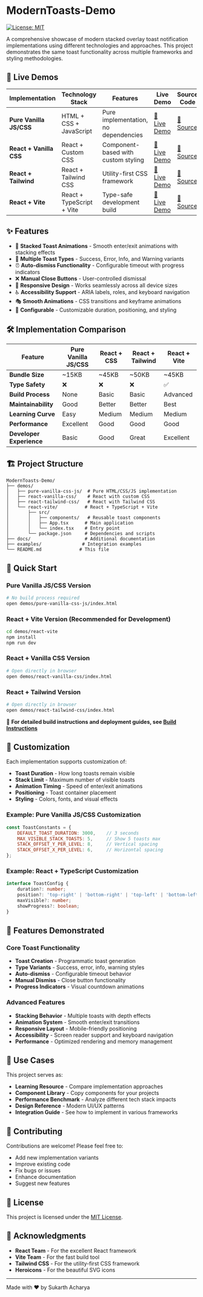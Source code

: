 # ModernToasts-Demo

[![License: MIT](https://img.shields.io/badge/License-MIT-blue.svg)](https://opensource.org/licenses/MIT)

A comprehensive showcase of modern stacked overlay toast notification implementations using different technologies and approaches. This project demonstrates the same toast functionality across multiple frameworks and styling methodologies.

## 🚀 Live Demos

| Implementation                | Technology Stack          | Features                             | Live Demo | Source Code |
| ----------------------------- | ------------------------- | ------------------------------------ | --------- | ----------- |
| **Pure Vanilla JS/CSS** | HTML + CSS + JavaScript   | Pure implementation, no dependencies | [🚀 Live Demo](https://sukarth.github.io/ModernToasts-Demo/demos/pure-vanilla-css-js/) | [📁 Source](./demos/pure-vanilla-css-js/) |
| **React + Vanilla CSS** | React + Custom CSS        | Component-based with custom styling  | [🚀 Live Demo](https://sukarth.github.io/ModernToasts-Demo/demos/react-vanilla-css/) | [📁 Source](./demos/react-vanilla-css/) |
| **React + Tailwind**    | React + Tailwind CSS      | Utility-first CSS framework          | [🚀 Live Demo](https://sukarth.github.io/ModernToasts-Demo/demos/react-tailwind-css/) | [📁 Source](./demos/react-tailwind-css/) |
| **React + Vite**        | React + TypeScript + Vite | Type-safe development build          | [🚀 Live Demo](https://sukarth.github.io/ModernToasts-Demo/demos/react-vite/dist/) | [📁 Source](./demos/react-vite/) |

## ✨ Features

- 🎯 **Stacked Toast Animations** - Smooth enter/exit animations with stacking effects
- 🎨 **Multiple Toast Types** - Success, Error, Info, and Warning variants
- ⏰ **Auto-dismiss Functionality** - Configurable timeout with progress indicators
- ❌ **Manual Close Buttons** - User-controlled dismissal
- 📱 **Responsive Design** - Works seamlessly across all device sizes
- ♿ **Accessibility Support** - ARIA labels, roles, and keyboard navigation
- 🎭 **Smooth Animations** - CSS transitions and keyframe animations
- 🔧 **Configurable** - Customizable duration, positioning, and styling

## 🛠 Implementation Comparison

| Feature                        | Pure Vanilla JS/CSS | React + CSS | React + Tailwind | React + Vite |
| ------------------------------ | ---------- | ----------- | ---------------- | ------------ |
| **Bundle Size**          | ~15KB      | ~45KB       | ~50KB            | ~45KB        |
| **Type Safety**          | ❌         | ❌          | ❌               | ✅           |
| **Build Process**        | None       | Basic       | Basic            | Advanced     |
| **Maintainability**      | Good       | Better      | Better           | Best         |
| **Learning Curve**       | Easy       | Medium      | Medium           | Medium       |
| **Performance**          | Excellent  | Good        | Good             | Good         |
| **Developer Experience** | Basic      | Good        | Great            | Excellent    |

## 🏗 Project Structure

```
ModernToasts-Demo/
├── demos/
│   ├── pure-vanilla-css-js/  # Pure HTML/CSS/JS implementation
│   ├── react-vanilla-css/    # React with custom CSS
│   ├── react-tailwind-css/   # React with Tailwind CSS
│   └── react-vite/          # React + TypeScript + Vite
│       ├── src/
│       │   ├── components/   # Reusable toast components
│       │   ├── App.tsx      # Main application
│       │   └── index.tsx    # Entry point
│       └── package.json     # Dependencies and scripts
├── docs/                    # Additional documentation
├── examples/               # Integration examples
└── README.md              # This file
```

## 🚀 Quick Start

### Pure Vanilla JS/CSS Version
```bash
# No build process required
open demos/pure-vanilla-css-js/index.html
```

### React + Vite Version (Recommended for Development)
```bash
cd demos/react-vite
npm install
npm run dev
```

### React + Vanilla CSS Version
```bash
# Open directly in browser
open demos/react-vanilla-css/index.html
```

### React + Tailwind Version
```bash
# Open directly in browser
open demos/react-tailwind-css/index.html
```

📖 **For detailed build instructions and deployment guides, see [Build Instructions](./docs/build-instructions.md)**

## 🎨 Customization

Each implementation supports customization of:

- **Toast Duration** - How long toasts remain visible
- **Stack Limit** - Maximum number of visible toasts
- **Animation Timing** - Speed of enter/exit animations
- **Positioning** - Toast container placement
- **Styling** - Colors, fonts, and visual effects

### Example: Pure Vanilla JS/CSS Customization

```javascript
const ToastConstants = {
    DEFAULT_TOAST_DURATION: 3000,    // 3 seconds
    MAX_VISIBLE_STACK_TOASTS: 5,     // Show 5 toasts max
    STACK_OFFSET_Y_PER_LEVEL: 8,     // Vertical spacing
    STACK_OFFSET_X_PER_LEVEL: 6,     // Horizontal spacing
};
```

### Example: React + TypeScript Customization

```typescript
interface ToastConfig {
    duration?: number;
    position?: 'top-right' | 'bottom-right' | 'top-left' | 'bottom-left';
    maxVisible?: number;
    showProgress?: boolean;
}
```

## 🧪 Features Demonstrated

### Core Toast Functionality

- **Toast Creation** - Programmatic toast generation
- **Type Variants** - Success, error, info, warning styles
- **Auto-dismiss** - Configurable timeout behavior
- **Manual Dismiss** - Close button functionality
- **Progress Indicators** - Visual countdown animations

### Advanced Features

- **Stacking Behavior** - Multiple toasts with depth effects
- **Animation System** - Smooth enter/exit transitions
- **Responsive Layout** - Mobile-friendly positioning
- **Accessibility** - Screen reader support and keyboard navigation
- **Performance** - Optimized rendering and memory management

## 🎯 Use Cases

This project serves as:

- **Learning Resource** - Compare implementation approaches
- **Component Library** - Copy components for your projects
- **Performance Benchmark** - Analyze different tech stack impacts
- **Design Reference** - Modern UI/UX patterns
- **Integration Guide** - See how to implement in various frameworks

## 🤝 Contributing

Contributions are welcome! Please feel free to:

- Add new implementation variants
- Improve existing code
- Fix bugs or issues
- Enhance documentation
- Suggest new features

## 📄 License

This project is licensed under the [MIT License](LICENSE).

## 🙏 Acknowledgments

- **React Team** - For the excellent React framework
- **Vite Team** - For the fast build tool
- **Tailwind CSS** - For the utility-first CSS framework
- **Heroicons** - For the beautiful SVG icons

---

Made with ❤️ by Sukarth Acharya
